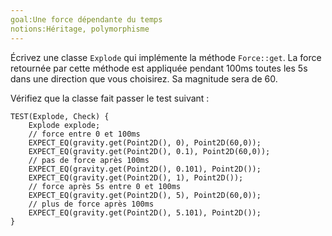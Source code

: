 ```yaml
---
goal:Une force dépendante du temps
notions:Héritage, polymorphisme
---
```

Écrivez une classe `Explode` qui implémente la méthode `Force::get`.
La force retournée par cette méthode est appliquée pendant 100ms toutes les 5s dans une direction que vous choisirez. Sa magnitude sera de 60.

Vérifiez que la classe fait passer le test suivant :

    TEST(Explode, Check) {
        Explode explode;
        // force entre 0 et 100ms
        EXPECT_EQ(gravity.get(Point2D(), 0), Point2D(60,0)); 
        EXPECT_EQ(gravity.get(Point2D(), 0.1), Point2D(60,0));
        // pas de force après 100ms
        EXPECT_EQ(gravity.get(Point2D(), 0.101), Point2D());
        EXPECT_EQ(gravity.get(Point2D(), 1), Point2D());
        // force après 5s entre 0 et 100ms
        EXPECT_EQ(gravity.get(Point2D(), 5), Point2D(60,0)); 
        // plus de force après 100ms
        EXPECT_EQ(gravity.get(Point2D(), 5.101), Point2D());
    }